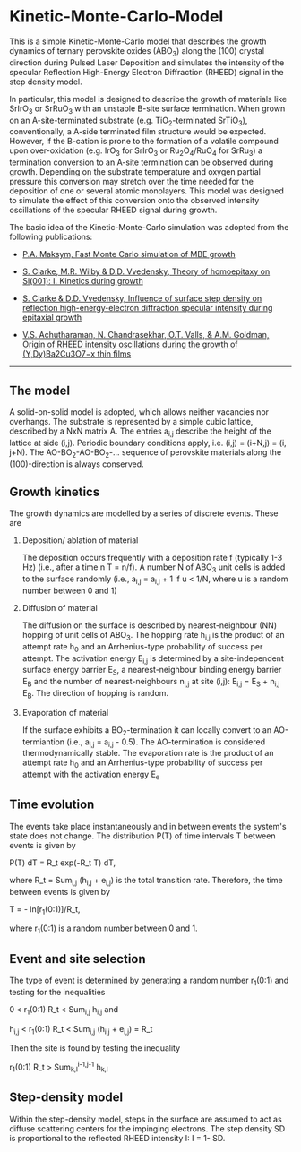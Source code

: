 # Kinetic-Monte-Carlo-Model
This is a simple Kinetic-Monte-Carlo model that describes the growth dynamics of ternary perovskite oxides (ABO<sub>3</sub>) along the (100) crystal direction during Pulsed Laser Deposition and simulates the intensity of the specular Reflection High-Energy Electron Diffraction (RHEED) signal in the step density model. 

In particular, this model is designed to describe the growth of materials like SrIrO<sub>3</sub> or SrRuO<sub>3</sub> with an unstable B-site surface termination. When grown on an A-site-terminated substrate (e.g. TiO<sub>2</sub>-terminated SrTiO<sub>3</sub>), conventionally, a A-side terminated film structure would be expected. However, if the B-cation is prone to the formation of a volatile compound upon over-oxidation (e.g. IrO<sub>3</sub> for SrIrO<sub>3</sub> or Ru<sub>2</sub>O<sub>4</sub>/RuO<sub>4</sub> for SrRu<sub>3</sub>) a termination conversion to an A-site termination can be observed during growth. Depending on the substrate temperature and oxygen partial pressure this conversion may stretch over the time needed for the deposition of one or several atomic monolayers. This model was designed to simulate the effect of this conversion onto the observed intensity oscillations of the specular RHEED signal during growth.

The basic idea of the Kinetic-Monte-Carlo simulation was adopted from the following publications:

* [P.A. Maksym, Fast Monte Carlo simulation of MBE growth](https://iopscience.iop.org/article/10.1088/0268-1242/3/6/014)

* [S. Clarke, M.R. Wilby & D.D. Vvedensky, Theory of homoepitaxy on Si(001): I. Kinetics during growth](https://www.sciencedirect.com/science/article/pii/003960289190013I#!)

* [S. Clarke & D.D. Vvedensky, Influence of surface step density on reflection high-energy-electron diffraction specular intensity during epitaxial growth](https://journals.aps.org/prb/abstract/10.1103/PhysRevB.36.9312)

* [V.S. Achutharaman, N. Chandrasekhar, O.T. Valls, & A.M. Goldman, Origin of RHEED intensity oscillations during the growth of (Y,Dy)Ba2Cu3O7−x thin films](https://journals.aps.org/prb/abstract/10.1103/PhysRevB.50.8122)


----
## The model
A solid-on-solid model is adopted, which allows neither vacancies nor overhangs. The substrate is represented by a simple cubic lattice, described by a NxN matrix A. The entries a<sub>i,j</sub> describe the height of the lattice at side (i,j). Periodic boundary conditions apply, i.e. (i,j) = (i+N,j) = (i, j+N). The AO-BO<sub>2</sub>-AO-BO<sub>2</sub>-... sequence of perovskite materials along the (100)-direction is always conserved.

## Growth kinetics
The growth dynamics are modelled by a series of discrete events. These are

1. Deposition/ ablation of material

   The deposition occurs frequently with a deposition rate f (typically 1-3 Hz) (i.e., after a time n T = n/f). A number N of ABO<sub>3</sub> unit cells is added to the surface randomly (i.e., a<sub>i,j</sub> = a<sub>i,j</sub> + 1 if u < 1/N, where u is a random number between 0 and 1)

2. Diffusion of material

   The diffusion on the surface is described by nearest-neighbour (NN) hopping of unit cells of ABO<sub>3</sub>. The hopping rate h<sub>i,j</sub> is the product of an attempt rate h<sub>0</sub> and an Arrhenius-type probability of success per attempt. The activation energy E<sub>i,j</sub> is determined by a site-independent surface energy barrier E<sub>S</sub>, a nearest-neighbour binding energy barrier E<sub>B</sub> and the number of nearest-neighbours n<sub>i,j</sub> at site (i,j): E<sub>i,j</sub> = E<sub>S</sub> + n<sub>i,j</sub> E<sub>B</sub>. The direction of hopping is random.

3. Evaporation of material

   If the surface exhibits a BO<sub>2</sub>-termination it can locally convert to an AO-termiantion (i.e., a<sub>i,j</sub> = a<sub>i,j</sub> - 0.5). The AO-termination is considered thermodynamically stable. The evaporation rate is the product of an attempt rate h<sub>0</sub> and an Arrhenius-type probability of success per attempt with the activation energy E<sub>e</sub>

## Time evolution
The events take place instantaneously and in between events the system's state does not change. The distribution P(T) of time intervals T between events is given by 

P(T) dT = R_t exp(-R_t T) dT, 

where R_t = Sum<sub>i,j</sub> (h<sub>i,j</sub> + e<sub>i,j</sub>) is the total transition rate. Therefore, the time between events is given by 

T = - ln[r<sub>1</sub>(0:1)]/R_t, 

where r<sub>1</sub>(0:1) is a random number between 0 and 1.

## Event and site selection 
The type of event is determined by generating a random number r<sub>1</sub>(0:1) and testing for the inequalities

0 < r<sub>1</sub>(0:1) R_t < Sum<sub>i,j</sub> h<sub>i,j</sub> and

h<sub>i,j</sub> < r<sub>1</sub>(0:1) R_t < Sum<sub>i,j</sub> (h<sub>i,j</sub> + e<sub>i,j</sub>) = R_t

Then the site is found by testing the inequality

r<sub>1</sub>(0:1) R_t > Sum<sub>k,l</sub><sup>i-1,j-1</sup> h<sub>k,l</sub>


## Step-density model
Within the step-density model, steps in the surface are assumed to act as diffuse scattering centers for the impinging electrons. The step density SD is proportional to the reflected RHEED intensity I: I = 1- SD.
